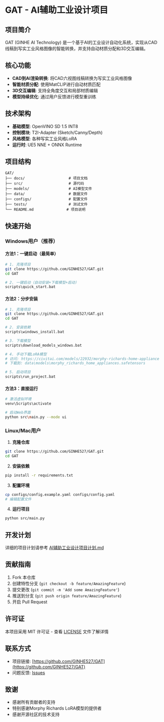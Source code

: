 # GAT - AI辅助工业设计项目

## 项目简介

GAT (GINHE AI Technology) 是一个基于AI的工业设计自动化系统，实现从CAD线稿到写实工业风格图像的智能转换，并支持自动材质分配和3D交互编辑。

## 核心功能

- **CAD到AI渲染转换**: 将CAD六视图线稿转换为写实工业风格图像
- **智能材质分配**: 使用MatCLIP进行自动材质匹配
- **3D交互编辑**: 支持全角度交互和局部材质编辑
- **模型持续优化**: 通过用户反馈进行模型重训练

## 技术架构

- **基础模型**: OpenVINO SD 1.5 INT8
- **控制模块**: T2I-Adapter (Sketch/Canny/Depth)
- **风格模型**: 各种写实工业风格LoRA
- **运行时**: UE5 NNE + ONNX Runtime

## 项目结构

```
GAT/
├── docs/                    # 项目文档
├── src/                     # 源代码
├── models/                  # AI模型文件
├── data/                    # 数据文件
├── configs/                 # 配置文件
├── tests/                   # 测试文件
└── README.md               # 项目说明
```

## 快速开始

### Windows用户（推荐）

#### 方法1：一键启动（最简单）
```bash
# 1. 克隆项目
git clone https://github.com/GINHE527/GAT.git
cd GAT

# 2. 一键启动（自动安装+下载模型+启动）
scripts\quick_start.bat
```

#### 方法2：分步安装
```bash
# 1. 克隆项目
git clone https://github.com/GINHE527/GAT.git
cd GAT

# 2. 安装依赖
scripts\windows_install.bat

# 3. 下载模型
scripts\download_models_windows.bat

# 4. 手动下载LoRA模型
# 访问: https://civitai.com/models/22932/morphy-richards-home-appliances-lora
# 下载到: data\models\morphy_richards_home_appliances.safetensors

# 5. 启动项目
scripts\run_project.bat
```

#### 方法3：直接运行
```bash
# 激活虚拟环境
venv\Scripts\activate

# 启动Web界面
python src\main.py --mode ui
```

### Linux/Mac用户
1. **克隆仓库**
```bash
git clone https://github.com/GINHE527/GAT.git
cd GAT
```

2. **安装依赖**
```bash
pip install -r requirements.txt
```

3. **配置环境**
```bash
cp configs/config.example.yaml configs/config.yaml
# 编辑配置文件
```

4. **运行项目**
```bash
python src/main.py
```

## 开发计划

详细的项目计划请参考 [AI辅助工业设计项目计划.md](./AI辅助工业设计项目计划.md)

## 贡献指南

1. Fork 本仓库
2. 创建特性分支 (`git checkout -b feature/AmazingFeature`)
3. 提交更改 (`git commit -m 'Add some AmazingFeature'`)
4. 推送到分支 (`git push origin feature/AmazingFeature`)
5. 开启 Pull Request

## 许可证

本项目采用 MIT 许可证 - 查看 [LICENSE](LICENSE) 文件了解详情

## 联系方式

- 项目链接: [https://github.com/GINHE527/GAT](https://github.com/GINHE527/GAT)
- 问题反馈: [Issues](https://github.com/GINHE527/GAT/issues)

## 致谢

- 感谢所有贡献者的支持
- 特别感谢Morphy Richards LoRA模型的提供者
- 感谢开源社区的技术支持
